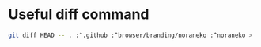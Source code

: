 # Useful diff command

```bash
git diff HEAD -- . :^.github :^browser/branding/noraneko :^noraneko > .github/patches/[dir]/[filename].patch
```
